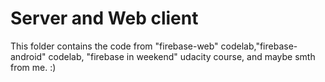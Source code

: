 # Server and Web client

This folder contains the code from "firebase-web" codelab,"firebase-android" codelab, "firebase in weekend" udacity course, and maybe smth from me. :)
